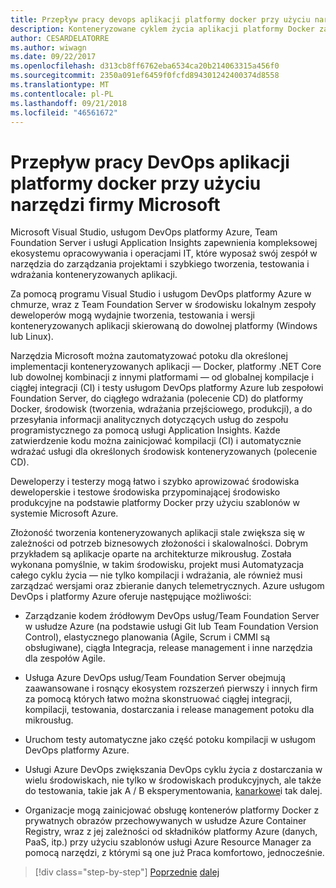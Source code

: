 ```yaml
---
title: Przepływ pracy devops aplikacji platformy docker przy użyciu narzędzi firmy Microsoft
description: Konteneryzowane cyklem życia aplikacji platformy Docker za pomocą platformy firmy Microsoft i Toolsdevops przepływu pracy z narzędziami firmy Microsoft
author: CESARDELATORRE
ms.author: wiwagn
ms.date: 09/22/2017
ms.openlocfilehash: d313cb8ff6762eba6534ca20b214063315a456f0
ms.sourcegitcommit: 2350a091ef6459f0fcfd894301242400374d8558
ms.translationtype: MT
ms.contentlocale: pl-PL
ms.lasthandoff: 09/21/2018
ms.locfileid: "46561672"
---
```

# <a name="docker-application-devops-workflow-with-microsoft-tools"></a>Przepływ pracy DevOps aplikacji platformy docker przy użyciu narzędzi firmy Microsoft

Microsoft Visual Studio, usługom DevOps platformy Azure, Team Foundation Server i usługi Application Insights zapewnienia kompleksowej ekosystemu opracowywania i operacjami IT, które wyposaż swój zespół w narzędzia do zarządzania projektami i szybkiego tworzenia, testowania i wdrażania konteneryzowanych aplikacji.

Za pomocą programu Visual Studio i usługom DevOps platformy Azure w chmurze, wraz z Team Foundation Server w środowisku lokalnym zespoły deweloperów mogą wydajnie tworzenia, testowania i wersji konteneryzowanych aplikacji skierowaną do dowolnej platformy (Windows lub Linux).

Narzędzia Microsoft można zautomatyzować potoku dla określonej implementacji konteneryzowanych aplikacji — Docker, platformy .NET Core lub dowolnej kombinacji z innymi platformami — od globalnej kompilacje i ciągłej integracji (CI) i testy usługom DevOps platformy Azure lub zespołowi Foundation Server, do ciągłego wdrażania (polecenie CD) do platformy Docker, środowisk (tworzenia, wdrażania przejściowego, produkcji), a do przesyłania informacji analitycznych dotyczących usług do zespołu programistycznego za pomocą usługi Application Insights. Każde zatwierdzenie kodu można zainicjować kompilacji (CI) i automatycznie wdrażać usługi dla określonych środowisk konteneryzowanych (polecenie CD).

Deweloperzy i testerzy mogą łatwo i szybko aprowizować środowiska deweloperskie i testowe środowiska przypominającej środowisko produkcyjne na podstawie platformy Docker przy użyciu szablonów w systemie Microsoft Azure.

Złożoność tworzenia konteneryzowanych aplikacji stale zwiększa się w zależności od potrzeb biznesowych złożoności i skalowalności. Dobrym przykładem są aplikacje oparte na architekturze mikrousług. Została wykonana pomyślnie, w takim środowisku, projekt musi Automatyzacja całego cyklu życia — nie tylko kompilacji i wdrażania, ale również musi zarządzać wersjami oraz zbieranie danych telemetrycznych. Azure usługom DevOps i platformy Azure oferuje następujące możliwości:

-   Zarządzanie kodem źródłowym DevOps usług/Team Foundation Server w usłudze Azure (na podstawie usługi Git lub Team Foundation Version Control), elastycznego planowania (Agile, Scrum i CMMI są obsługiwane), ciągła Integracja, release management i inne narzędzia dla zespołów Agile.

-   Usługa Azure DevOps usług/Team Foundation Server obejmują zaawansowane i rosnący ekosystem rozszerzeń pierwszy i innych firm za pomocą których łatwo można skonstruować ciągłej integracji, kompilacji, testowania, dostarczania i release management potoku dla mikrousług.

-   Uruchom testy automatyczne jako część potoku kompilacji w usługom DevOps platformy Azure.

-   Usługi Azure DevOps zwiększania DevOps cyklu życia z dostarczania w wielu środowiskach, nie tylko w środowiskach produkcyjnych, ale także do testowania, takie jak A / B eksperymentowania, [kanarkowe](https://martinfowler.com/bliki/CanaryRelease.html)i tak dalej.

-   Organizacje mogą zainicjować obsługę kontenerów platformy Docker z prywatnych obrazów przechowywanych w usłudze Azure Container Registry, wraz z jej zależności od składników platformy Azure (danych, PaaS, itp.) przy użyciu szablonów usługi Azure Resource Manager za pomocą narzędzi, z którymi są one już Praca komfortowo, jednocześnie.


>[!div class="step-by-step"]
[Poprzednie](../design-develop-containerized-apps/set-up-windows-containers-with-powershell.md)
[dalej](docker-application-outer-loop-devops-workflow.md)

